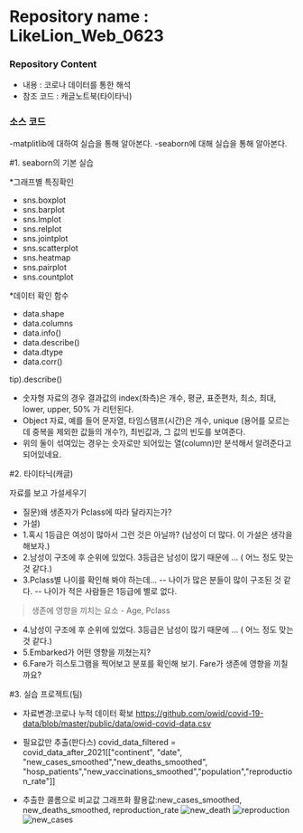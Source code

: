 # Repository name : LikeLion_Web_0623
### Repository Content
  * 내용 : 코로나 데이터를 통한 해석
  * 참조 코드 : 캐글노트북(타이타닉)

### 소스 코드

-matplitlib에 대하여 실습을 통해 알아본다.
-seaborn에 대해 실습을 통해 알아본다.

#1. seaborn의 기본 실습

*그래프별 특징확인
 - sns.boxplot
 - sns.barplot
 - sns.lmplot
 - sns.relplot
 - sns.jointplot
 - sns.scatterplot
 - sns.heatmap
 - sns.pairplot
 - sns.countplot

*데이터 확인 함수
 - data.shape
 - data.columns
 - data.info()
 - data.describe()
 - data.dtype
 - data.corr()

tip).describe()
 - 숫자형 자료의 경우 결과값의 index(좌측)은 개수, 평균, 표준편차, 최소, 최대,  lower, upper, 50% 가 리턴된다.
 - Object 자료, 예를 들어 문자열, 타임스탬프(시간)은 개수, unique (용어를 모르는데 중복을 제외한 값들의 개수?), 최빈값과, 그 값의 빈도를 보여준다.
 - 위의 둘이 섞여있는 경우는 숫자로만 되어있는 열(column)만 분석해서 알려준다고 되어있네요.

#2. 타이타닉(캐글)

자료를 보고 가설세우기

 - 질문)왜 생존자가 Pclass에 따라 달라지는가?
 - 가설)
 - 1.혹시 1등급은 여성이 많아서 그런 것은 아닐까? (남성이 더 많다. 이 가설은 생각을 해보자.)
 - 2.남성이 구조에 후 순위에 있었다. 3등급은 남성이 많기 때문에 ... ( 어느 정도 맞는 것 같다.)
 - 3.Pclass별 나이를 확인해 봐야 하는데...
  -- 나이가 많은 분들이 많이 구조된 것 같다.
  -- 나이가 적은 사람들은 1등급에 별로 없다.
  >생존에 영향을 끼치는 요소 - Age, Pclass

  - 4.남성이 구조에 후 순위에 있었다. 3등급은 남성이 많기 때문에 ... ( 어느 정도 맞는 것 같다.)
  - 5.Embarked가 어떤 영향을 끼쳤는지?
  - 6.Fare가 히스토그램을 찍어보고 분포를 확인해 보기. Fare가 생존에 영향을 끼칠까요?

#3. 실습 프로젝트(팀)
  - 자료변경:코로나 누적 데이터 확보
    https://github.com/owid/covid-19-data/blob/master/public/data/owid-covid-data.csv

  - 필요값만 추출(판다스)
     covid_data_filtered = covid_data_after_2021[["continent", "date", "new_cases_smoothed","new_deaths_smoothed",
     "hosp_patients","new_vaccinations_smoothed","population","reproduction_rate"]]

  - 추출한 콜롬으로 비교값 그래프화
    활용값:new_cases_smoothed, new_deaths_smoothed, reproduction_rate
![new_death](https://user-images.githubusercontent.com/85726172/123183832-5e469400-d4cd-11eb-8180-c40ac9837b61.jpg)
![reproduction](https://user-images.githubusercontent.com/85726172/123183838-63a3de80-d4cd-11eb-8676-1494dd08be9e.jpg)
![new_cases](https://user-images.githubusercontent.com/85726172/123183850-67376580-d4cd-11eb-8608-ab7cdd24a012.png)
